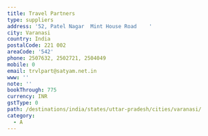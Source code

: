 ```yaml
---
title: Travel Partners
type: suppliers
address: '52, Patel Nagar  Mint House Road    '
city: Varanasi
country: India
postalCode: 221 002
areaCode: '542'
phone: 2507632, 2502721, 2504049
mobile: 0
email: trvlpart@satyam.net.in
www: ''
note: ''
bookThrough: 775
currency: INR
gstType: 0
path: /destinations/india/states/uttar-pradesh/cities/varanasi/
category:
  - A
---
```


